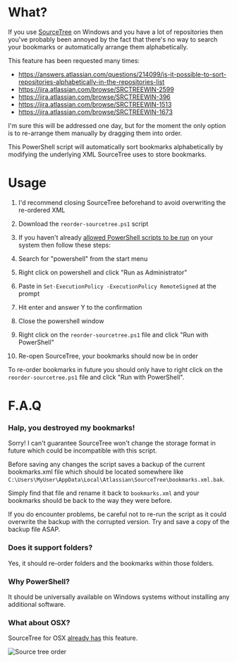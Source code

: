 # What?
If you use [SourceTree](http://www.sourcetreeapp.com/) on Windows and you have a lot of repositories then you've probably been annoyed by the fact that there's no way to search your bookmarks or automatically arrange them alphabetically.

This feature has been requested many times:

* https://answers.atlassian.com/questions/214099/is-it-possible-to-sort-repositories-alphabetically-in-the-repositories-list
* https://jira.atlassian.com/browse/SRCTREEWIN-2599
* https://jira.atlassian.com/browse/SRCTREEWIN-396
* https://jira.atlassian.com/browse/SRCTREEWIN-1513
* https://jira.atlassian.com/browse/SRCTREEWIN-1673

I'm sure this will be addressed one day, but for the moment the only option is to re-arrange them manually by dragging them into order.

This PowerShell script will automatically sort bookmarks alphabetically by modifying the underlying XML SourceTree uses to store bookmarks.

# Usage

1. I'd recommend closing SourceTree beforehand to avoid overwriting the re-ordered XML

2. Download the `reorder-sourcetree.ps1` script

3. If you haven't already [allowed PowerShell scripts to be run](https://technet.microsoft.com/en-us/library/bb613481.aspx) on your system then follow these steps:

  1. Search for "powershell" from the start menu
  2. Right click on powershell and click "Run as Administrator"
  3. Paste in `Set-ExecutionPolicy -ExecutionPolicy RemoteSigned` at the prompt
  4. Hit enter and answer Y to the confirmation
  5. Close the powershell window

4. Right click on the `reorder-sourcetree.ps1` file and click "Run with PowerShell"

5. Re-open SourceTree, your bookmarks should now be in order

To re-order bookmarks in future you should only have to right click on the `reorder-sourcetree.ps1` file and click "Run with PowerShell".

# F.A.Q

### Halp, you destroyed my bookmarks!

Sorry! I can't guarantee SourceTree won't change the storage format in future which could be incompatible with this script.

Before saving any changes the script saves a backup of the current bookmarks.xml file which should be located somewhere like `C:\Users\MyUser\AppData\Local\Atlassian\SourceTree\bookmarks.xml.bak`.

Simply find that file and rename it back to `bookmarks.xml` and your bookmarks should be back to the way they were before.

If you do encounter problems, be careful not to re-run the script as it could overwrite the backup with the corrupted version. Try and save a copy of the backup file ASAP.

### Does it support folders?

Yes, it should re-order folders and the bookmarks within those folders.

### Why PowerShell?

It should be universally available on Windows systems without installing any additional software.

### What about OSX?

SourceTree for OSX [already has](https://blog.sourcetreeapp.com/2012/05/15/bookmarks-window-reloaded/) this feature.

![Source tree order](https://blog.sourcetreeapp.com/files/2012/05/Bookmarks_sort.png)


